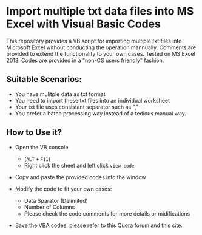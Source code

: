 # Import multiple txt data files into MS Excel with Visual Basic Codes

This repository provides a VB script for importing multiple txt files into Microsoft Excel without conducting the operation mannually. Comments are provided to extend the functionality to your own cases. Tested on MS Excel 2013. Codes are provided in a "non-CS users friendly" fashion.

## Suitable Scenarios:
* You have mulitple data as txt format
* You need to import these txt files into an individual worksheet
* Your txt file uses consistant separator such as ","
* You prefer a batch processing way instead of a tedious manual way.

## How to Use it?
* Open the VB console 
    - (```ALT``` ```+``` ```F11```)
    - Right click the sheet and left click ```view code```
* Copy and paste the provided codes into the window
* Modify the code to fit your own cases:
    - Data Sparator (Delimited)
    - Number of Columns
    - Please check the code comments for more details or midifications

* Save the VBA codes: please refer to this [Quora forum](http://github.com) and [this site](https://www.quora.com/How-can-I-save-VBA-code-in-excel).
